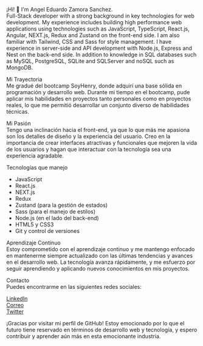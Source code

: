 
¡Hi! 👋 I'm Angel Eduardo Zamora Sanchez.                                                                                              
Full-Stack developer with a strong background in key technologies for web development. My experience includes building high performance web applications using technologies such as JavaScript, TypeScript, React.js, Angular, NEXT.js, Redux and Zustand on the front-end side. I am also familiar with Tailwind, CSS and Sass for style management. I have experience in server-side and API development with Node.js, Express and Nest on the back-end side. In addition to knowledge in SQL databases such as MySQL, PostgreSQL, SQLite and SQLServer and noSQL such as MongoDB.

Mi Trayectoria                                                                                                                           
Me gradué del bootcamp SoyHenry, donde adquirí una base sólida en programación y desarrollo web. Durante mi tiempo en el bootcamp, pude aplicar mis habilidades en proyectos tanto personales como en proyectos reales, lo que me permitió desarrollar un conjunto diverso de habilidades técnicas.

Mi Pasión                                                                                                                                
Tengo una inclinación hacia el front-end, ya que lo que más me apasiona son los detalles de diseño y la experiencia del usuario. Creo en la importancia de crear interfaces atractivas y funcionales que mejoren la vida de los usuarios y hagan que interactuar con la tecnología sea una experiencia agradable.

Tecnologías que manejo                                                                                                                        
- JavaScript
- React.js
- NEXT.js
- Redux
- Zustand (para la gestión de estados)
- Sass (para el manejo de estilos)
- Node.js (en el lado del back-end)
- HTML5 y CSS3
- Git y control de versiones

Aprendizaje Continuo                                                                                                                     
Estoy comprometido con el aprendizaje continuo y me mantengo enfocado en mantenerme siempre actualizado con las últimas tendencias y avances en el desarrollo web. La tecnología avanza rápidamente, y me esfuerzo por seguir aprendiendo y aplicando nuevos conocimientos en mis proyectos.

Contacto                                                                                                                                 
Puedes encontrarme en las siguientes redes sociales:

[LinkedIn](https://www.linkedin.com/in/angel-eduardo-zamora-sanchez-64b84226b)                                                           
[Correo](ang02aezs@gmail.com)                                                                                                            
[Twitter](https://twitter.com/Dkyrua)                                                                                                    

¡Gracias por visitar mi perfil de GitHub! Estoy emocionado por lo que el futuro tiene reservado en términos de desarrollo web y tecnología, y espero contribuir y aprender aún más en esta emocionante industria.
